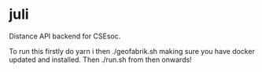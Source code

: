 # juli

Distance API backend for CSEsoc.

To run this firstly do
yarn i
then ./geofabrik.sh making sure you have docker updated and installed.
Then ./run.sh from then onwards!
